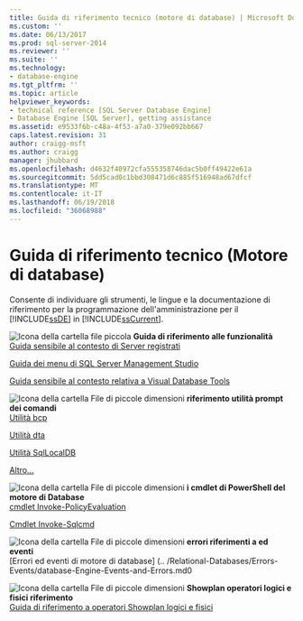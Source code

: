 ```yaml
---
title: Guida di riferimento tecnico (motore di database) | Microsoft Docs
ms.custom: ''
ms.date: 06/13/2017
ms.prod: sql-server-2014
ms.reviewer: ''
ms.suite: ''
ms.technology:
- database-engine
ms.tgt_pltfrm: ''
ms.topic: article
helpviewer_keywords:
- technical reference [SQL Server Database Engine]
- Database Engine [SQL Server], getting assistance
ms.assetid: e9533f6b-c48a-4f53-a7a0-379e092bb667
caps.latest.revision: 31
author: craigg-msft
ms.author: craigg
manager: jhubbard
ms.openlocfilehash: d4632f40972cfa555358746dac5b0ff49422e61a
ms.sourcegitcommit: 5dd5cad0c1bbd308471d6c885f516948ad67dfcf
ms.translationtype: MT
ms.contentlocale: it-IT
ms.lasthandoff: 06/19/2018
ms.locfileid: "36068988"
---
```

# <a name="technical-reference-database-engine"></a>Guida di riferimento tecnico (Motore di database)
  Consente di individuare gli strumenti, le lingue e la documentazione di riferimento per la programmazione dell'amministrazione per il [!INCLUDE[ssDE](../includes/ssde-md.md)] in [!INCLUDE[ssCurrent](../includes/sscurrent-md.md)].  
  
 ![Icona della cartella file piccola](../../2014/integration-services/media/filefolder-small.gif "Icona della cartella file piccola") **Guida di riferimento alle funzionalità**  
 [Guida sensibile al contesto di Server registrati](../ssms/register-servers/registered-servers-f1-help.md)  
  
 [Guida dei menu di SQL Server Management Studio](../ssms/menu-help/sql-server-management-studio-menu-help.md)  
  
 [Guida sensibile al contesto relativa a Visual Database Tools](../ssms/visual-db-tools/visual-database-tools-f1-help.md)  
  
 ![Icona della cartella File di piccole dimensioni](../../2014/integration-services/media/filefolder-small.gif "icona della cartella File piccola") **riferimento utilità prompt dei comandi**  
 [Utilità bcp](../tools/bcp-utility.md)  
  
 [Utilità dta](../tools/dta/dta-utility.md)  
  
 [Utilità SqlLocalDB](../tools/sqllocaldb-utility.md)  
  
 [Altro...](../tools/command-prompt-utility-reference-database-engine.md)  
  
 ![Icona della cartella File di piccole dimensioni](../../2014/integration-services/media/filefolder-small.gif "icona della cartella File piccola") **i cmdlet di PowerShell del motore di Database**  
 [cmdlet Invoke-PolicyEvaluation](../../2014/database-engine/invoke-policyevaluation-cmdlet.md)  
  
 [Cmdlet Invoke-Sqlcmd](../../2014/database-engine/invoke-sqlcmd-cmdlet.md)  
  
 ![Icona della cartella File di piccole dimensioni](../../2014/integration-services/media/filefolder-small.gif "icona della cartella File piccola") **errori riferimenti a ed eventi**  
 [Errori ed eventi di motore di database] (.. /Relational-Databases/Errors-Events/database-Engine-Events-and-Errors.md0  
  
 ![Icona della cartella File di piccole dimensioni](../../2014/integration-services/media/filefolder-small.gif "icona della cartella File piccola") **Showplan operatori logici e fisici riferimento**  
 [Guida di riferimento a operatori Showplan logici e fisici](../relational-databases/showplan-logical-and-physical-operators-reference.md)  
  
  